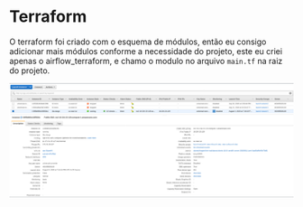 # Terraform

O terraform foi criado com o esquema de módulos, então eu consigo adicionar mais módulos conforme a necessidade do projeto, este eu criei apenas o airflow_terraform, e chamo o modulo no arquivo `main.tf` na raiz do projeto.

![AWS EC2](./aws.png)
